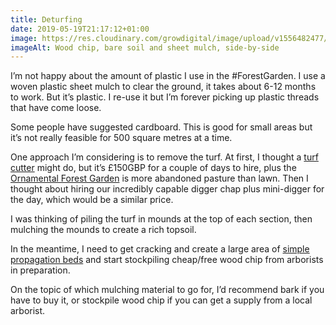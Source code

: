 ```yaml
---
title: Deturfing
date: 2019-05-19T21:17:12+01:00
image: https://res.cloudinary.com/growdigital/image/upload/v1556482477/soil-B1AF007F.jpg
imageAlt: Wood chip, bare soil and sheet mulch, side-by-side
---
```


I’m not happy about the amount of plastic I use in the #ForestGarden. I use a woven plastic sheet mulch to clear the ground, it takes about 6-12 months to work. But it’s plastic. I re-use it but I’m forever picking up plastic threads that have come loose. 

Some people have suggested cardboard. This is good for small areas but it’s not really feasible for 500 square metres at a time. 

One approach I’m considering is to remove the turf. At first, I thought a [turf cutter](https://www.wikihow.com/Cut-Sod) might do, but it’s £150GBP for a couple of days to hire, plus the [Ornamental Forest Garden](https://www.forestgarden.wales/blog/introducing-ornamental-maintenance-free-forest-garden/) is more abandoned pasture than lawn. Then I thought about hiring our incredibly capable digger chap plus mini-digger for the day, which would be a similar price.

I was thinking of piling the turf in mounds at the top of each section, then mulching the mounds to create a rich topsoil. 

In the meantime, I need to get cracking and create a large area of [simple propagation beds](https://www.forestgarden.wales/blog/howto-propagation-bed/) and start stockpiling cheap/free wood chip from arborists in preparation. 

On the topic of which mulching material to go for, I’d recommend bark if you have to buy it, or stockpile wood chip if you can get a supply from a local arborist. 

